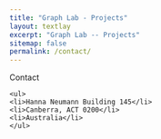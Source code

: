 ```yaml
---
title: "Graph Lab - Projects"
layout: textlay
excerpt: "Graph Lab -- Projects"
sitemap: false
permalink: /contact/
--- 
```


Contact

    <ul>
    <li>Hanna Neumann Building 145</li>
    <li>Canberra, ACT 0200</li>
    <li>Australia</li>
    </ul>
   
     

           
